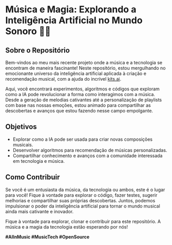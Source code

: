 # Música e Magia: Explorando a Inteligência Artificial no Mundo Sonoro 🎵🤖

## Sobre o Repositório

Bem-vindos ao meu mais recente projeto onde a música e a tecnologia se encontram de maneira fascinante! Neste repositório, estou mergulhando no emocionante universo da inteligência artificial aplicada à criação e recomendação musical, com a ajuda do incrível [kits.ai](https://kits.ai).

Aqui, você encontrará experimentos, algoritmos e códigos que exploram como a IA pode revolucionar a forma como interagimos com a música. Desde a geração de melodias cativantes até a personalização de playlists com base nas nossas emoções, estou animado para compartilhar as descobertas e avanços que estou fazendo nesse campo empolgante.

## Objetivos

- Explorar como a IA pode ser usada para criar novas composições musicais.
- Desenvolver algoritmos para recomendação de músicas personalizadas.
- Compartilhar conhecimento e avanços com a comunidade interessada em tecnologia e música.

## Como Contribuir

Se você é um entusiasta da música, da tecnologia ou ambos, este é o lugar para você! Fique à vontade para explorar o código, fazer testes, sugerir melhorias e compartilhar suas próprias descobertas. Juntos, podemos impulsionar o poder da inteligência artificial para tornar o mundo musical ainda mais cativante e inovador.

Fique à vontade para explorar, clonar e contribuir para este repositório. A música e a magia da tecnologia estão esperando por nós!

**#AIInMusic #MusicTech #OpenSource**
